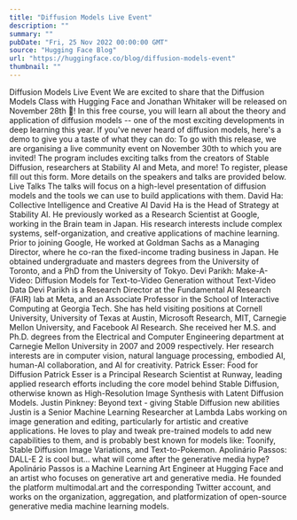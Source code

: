 ```yaml
---
title: "Diffusion Models Live Event"
description: ""
summary: ""
pubDate: "Fri, 25 Nov 2022 00:00:00 GMT"
source: "Hugging Face Blog"
url: "https://huggingface.co/blog/diffusion-models-event"
thumbnail: ""
---
```


Diffusion Models Live Event
We are excited to share that the Diffusion Models Class with Hugging Face and Jonathan Whitaker will be released on November 28th 🥳! In this free course, you will learn all about the theory and application of diffusion models -- one of the most exciting developments in deep learning this year. If you've never heard of diffusion models, here's a demo to give you a taste of what they can do:
To go with this release, we are organising a live community event on November 30th to which you are invited! The program includes exciting talks from the creators of Stable Diffusion, researchers at Stability AI and Meta, and more!
To register, please fill out this form. More details on the speakers and talks are provided below.
Live Talks
The talks will focus on a high-level presentation of diffusion models and the tools we can use to build applications with them.
David Ha: Collective Intelligence and Creative AI
David Ha is the Head of Strategy at Stability AI. He previously worked as a Research Scientist at Google, working in the Brain team in Japan. His research interests include complex systems, self-organization, and creative applications of machine learning. Prior to joining Google, He worked at Goldman Sachs as a Managing Director, where he co-ran the fixed-income trading business in Japan. He obtained undergraduate and masters degrees from the University of Toronto, and a PhD from the University of Tokyo.
Devi Parikh: Make-A-Video: Diffusion Models for Text-to-Video Generation without Text-Video Data
Devi Parikh is a Research Director at the Fundamental AI Research (FAIR) lab at Meta, and an Associate Professor in the School of Interactive Computing at Georgia Tech. She has held visiting positions at Cornell University, University of Texas at Austin, Microsoft Research, MIT, Carnegie Mellon University, and Facebook AI Research. She received her M.S. and Ph.D. degrees from the Electrical and Computer Engineering department at Carnegie Mellon University in 2007 and 2009 respectively. Her research interests are in computer vision, natural language processing, embodied AI, human-AI collaboration, and AI for creativity.
Patrick Esser: Food for Diffusion
Patrick Esser is a Principal Research Scientist at Runway, leading applied research efforts including the core model behind Stable Diffusion, otherwise known as High-Resolution Image Synthesis with Latent Diffusion Models.
Justin Pinkney: Beyond text - giving Stable Diffusion new abilities
Justin is a Senior Machine Learning Researcher at Lambda Labs working on image generation and editing, particularly for artistic and creative applications. He loves to play and tweak pre-trained models to add new capabilities to them, and is probably best known for models like: Toonify, Stable Diffusion Image Variations, and Text-to-Pokemon.
Apolinário Passos: DALL-E 2 is cool but... what will come after the generative media hype?
Apolinário Passos is a Machine Learning Art Engineer at Hugging Face and an artist who focuses on generative art and generative media. He founded the platform multimodal.art and the corresponding Twitter account, and works on the organization, aggregation, and platformization of open-source generative media machine learning models.
